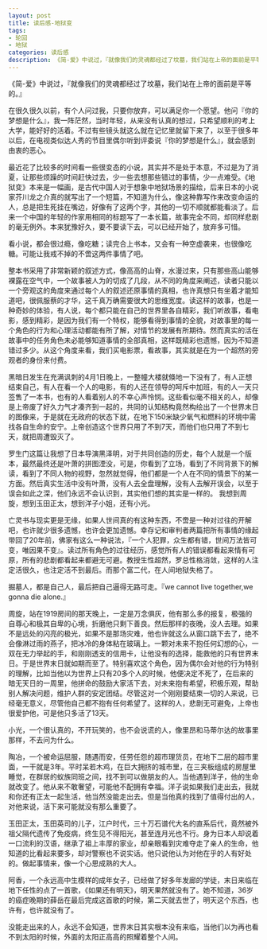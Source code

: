 ```yaml
---
layout: post
title: 读后感-地狱变
tags:
- 轮回
- 地狱
categories: 读后感
description: 《简-爱》中说过，『就像我们的灵魂都经过了坟墓，我们站在上帝的面前是平等的。』 
---
```

《简-爱》中说过，『就像我们的灵魂都经过了坟墓，我们站在上帝的面前是平等的。』 




在很久很久以前，有个人问过我，只要你放弃，可以满足你一个愿望。他问『你的梦想是什么』，我一阵茫然，当时年轻，从来没有认真的想过，只希望顺利的考上大学，能好好的活着。不过有些镜头就这么就在记忆里就留下来了，以至于很多年以后，在电视类似达人秀的节目里偶尔听到评委说『你的梦想是什么』，就会感到由衷的恶心。 

最近花了比较多的时间看一些很变态的小说，其实并不是处于本意，不过是为了消夏，让那些烦躁的时间赶快过去，少一些去想那些错过的事情，少一点难受。《地狱变》本来是一幅画，是古代中国人对于想象中地狱场景的描绘，后来日本的小说家芥川龙之介真的就写出了一个短篇，不知道为什么，像这种靠写作来改变命运的人，总是把生死挂在嘴边，好像有了这两个字，其他的一切不顺就都能看淡了。后来一个中国的年轻的作家用相同的标题写了一本长篇，故事完全不同，却同样悲剧的毫无例外。本来犹豫好久，要不要读下去，可以已经开始了，放弃多可惜。 

看小说，都会很过瘾，像吃糖；读完合上书本，又会有一种空虚袭来，也很像吃糖。可能让我戒不掉的不啻这两件事情了吧。 

整本书采用了非常新颖的叙述方式，像高高的山脊，水漫过来，只有那些高山能够裸露在空气中，一个故事被人为的切成了几段，从不同的角度来阐述，读者只能以一个旁观这的角度来通过每个人的叙述还原事情的真相，也许真想只有坐着才能知道吧，很佩服蔡的才华，这千真万确需要很大的思维宽度。读这样的故事，也是一种奇妙的体验，有人说，每个都只能在自己的世界里各自精彩，我们听故事，看电影，感到精彩，是因为我们有一个特权，能够看得到事情的全貌，对故事里的每一个角色的行为和心理活动都能有所了解，对情节的发展有所期待。然而真实的活在故事中的任务角色未必能够知道事情的全部真相，这样既精彩也遗憾，因为不知道错过多少。从这个角度来看，我们买电影票，看故事，其实就是在为一个超然的旁观者的身份来付费。 

黑暗日发生在充满讽刺的4月1日晚上，一整幢大楼就倏地一下没有了，有人正想结束自己，有人在看一个人的电影，有的人还在领导的呵斥中加班，有的人一天只签售了一本书，也有的人看着别人的不幸心声怜悯。这些看似毫不相关的人，却像是上帝废了好久力气才凑齐到一起的，共同的认知结构竟然构绘出了一个世界末日的图像来，于是就在无政府的状态下就，在地下150米缺少氧气和燃料的环境中需找各自生命的安宁。上帝创造这个世界只用了不到7天，而他们也只用了不到七天，就把周遭毁灭了。 

罗生门这篇让我想了日本导演黑泽明，对于共同创造的历史，每个人就是一个版本，最然最终还是叶萧的拼图湮没，可是，你看到了立场，看到了不同背景下的解读，看到了不同人物的视野，忽然就觉得，他们都是一个人在不同的情景下的某一方面。然后真实生活中没有叶萧，没有人去全盘理解，没有人去解开误会，以至于误会如此之深，他们永远不会认识到，其实他们想的其实是一样的。 我想到周旋，想到玉田正太，想到洋子小姐，还有小光。 

亡灵书与现实更是无缘，如果人世间真的有这种东西，不啻是一种对过往的开解吧，也许就少很多遗憾，也许会更加遗憾。幸存记和审判者两篇把所有事情的缘起带回了20年前，佛家有这么一种说法，『一个人犯罪，众生都有错，世间万法皆可变，唯因果不变』。读过所有角色的过往经历，感觉所有人的错误都看起来情有可原，所有的悲剧都看起来都避无可避。教授生性超然，罗总性格消敛，这样的人注定活很久，也注定活不到最后。而那个富二代，在人间地狱失格了。 

掘墓人，都是自己人，最后把自己逼得无路可走。『we cannot live together,we gonna die alone.』 

周旋，站在1919房间的那天晚上，一定是万念俱灰，他有那么多的报复，极强的自尊心和极其自卑的心境，折磨他只剩下善良。然后那样的夜晚，没人去理。如果不是远处的闪亮的极光，如果不是那场灾难，他也许就这么从窗口跳下去了，绝不会像淋过雨的燕子，把冰冷的身体粘在玻璃上。一颗对未来不抱任何幻想的心，一双在无力举起的手，和刚刚透支的信用卡，让他没有的选择，能救他的只有世界末日。于是世界末日就如期而至了。特别喜欢这个角色，因为偶尔会对他的行为特别的理解，比如当他以为世界上只有20多个人的时候，他便决定不死了，在后来的暗无天日的一周里，他拼命的鼓励大家活下去，对未来抱有希望，积极乐观，帮助别人解决问题，维护人群的安定团结。尽管这对一个刚刚要结束一切的人来说，已经毫无意义，尽管他自己都不抱有任何希望了。这样的人，悲剧无可避免，上帝也很爱护他，可是他只多活了13天。 

小光，一个很认真的，不开玩笑的，也不会说谎的人，像里昂和马蒂尔达的故事里那样，不去问为什么。 

陶冶，一个被命运屈服，随遇而安，任劳任怨的超市理货员，在地下二层的超市里面，一干就是3年。平时呆若木鸡，在巨大拥挤的城市里，在三夹板组成的房屋里睡觉，在群居的蚁族同班之间，找不到可以做朋友的人。当他遇到洋子，他的生命就改变了。他从来不敢奢望，可能他不配拥有幸福。洋子说如果我们走出去，我就和你还有正太一起生活，他当然没能走出去。但是当他真的找到了值得付出的人，对他来说，活下来可能就没有那么重要了。 

玉田正太，玉田英司的儿子，江户时代，三十万石谱代大名的直系后代，竟然被外祖父隔代遗传了免疫病，终生见不得阳光，甚至连月光也不行。身为日本人却说着一口流利的汉语，继承了祖上丰厚的家业，却亲眼看到灾难夺走了亲人的生命，他知道的比看起来要多，却对警察也不说实话。他只说他认为对他在乎的人有好处的。做起事情来，像一个心思成熟的大人。 

阿香，一个永远高中生模样的成年女子，已经做了好多年发廊的学徒，末日来临在地下任性的点了一首歌，《如果还有明天》，明天果然就没有了。她不知道，36岁的癌症晚期的薛岳在最后完成这首歌的时候，第二天就去世了，明天这个东西，也许有，也许就没有了。 

没能走出来的人，永远不会知道，世界末日其实根本没有来临，当他们以为再也看不到太阳的时候，外面的太阳正高高的照耀着整个人间。 
